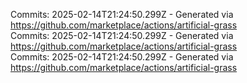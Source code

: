 Commits: 2025-02-14T21:24:50.299Z - Generated via https://github.com/marketplace/actions/artificial-grass
<br>
Commits: 2025-02-14T21:24:50.299Z - Generated via https://github.com/marketplace/actions/artificial-grass
<br>
Commits: 2025-02-14T21:24:50.299Z - Generated via https://github.com/marketplace/actions/artificial-grass
<br>
